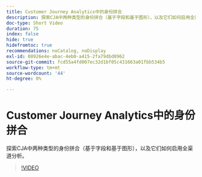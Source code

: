 ```yaml
---
title: Customer Journey Analytics中的身份拼合
description: 探索CJA中两种类型的身份拼合（基于字段和基于图形），以及它们如何启用全渠道分析。
doc-type: Short Video
duration: 75
index: false
hide: true
hidefromtoc: true
recommendations: noCatalog, noDisplay
exl-id: 08926e4e-abac-4eb0-a415-2fa79dbd8962
source-git-commit: fcd55a4fd007ec32d1bf05c431663a01fbb534b5
workflow-type: tm+mt
source-wordcount: '44'
ht-degree: 0%

---
```


# Customer Journey Analytics中的身份拼合

探索CJA中两种类型的身份拼合（基于字段和基于图形），以及它们如何启用全渠道分析。

<!-- 62_S113_3442460_74_identity-stitching-in-customer-journey-analytics -->
>[!VIDEO](https://video.tv.adobe.com/v/3458335/?learn=on&enablevpops=true)
